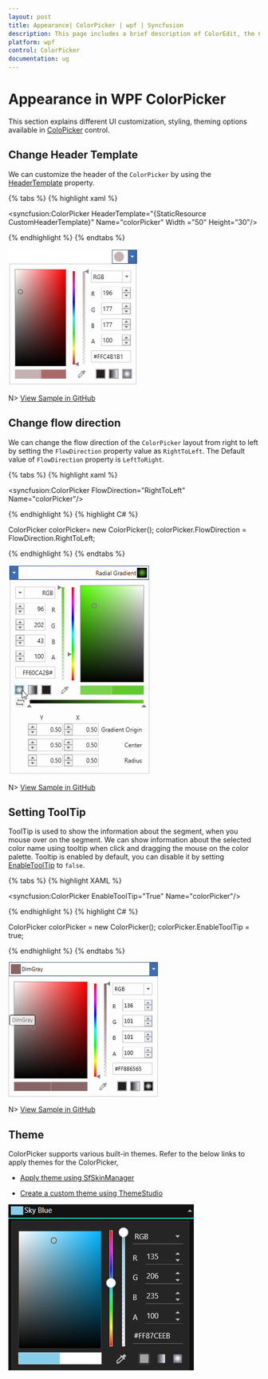 ```yaml
---
layout: post
title: Appearance| ColorPicker | wpf | Syncfusion
description: This page includes a brief description of ColorEdit, the ColoPicker Header customization options and themes.
platform: wpf
control: ColorPicker
documentation: ug
---
```


# Appearance in WPF ColorPicker

This section explains different UI customization, styling, theming options available in [ColoPicker](https://www.syncfusion.com/wpf-ui-controls/colorpicker) control.

## Change Header Template

We can customize the header of the `ColorPicker` by using the [HeaderTemplate](https://help.syncfusion.com/cr/wpf/Syncfusion.Windows.Shared.ColorPicker.html#Syncfusion_Windows_Shared_ColorPicker_HeaderTemplate) property.

{% tabs %}
{% highlight xaml %}

<DataTemplate x:Key="CustomHeaderTemplate" 
              DataType="syncfusion:ColorPicker">
    <StackPanel Orientation="Horizontal">
        <Ellipse Fill="{Binding Brush,
            RelativeSource={RelativeSource FindAncestor,
            AncestorType={x:Type syncfusion:ColorPicker}}}"
                 Name="selectedColorEllipse" 
                 HorizontalAlignment="Left"
                 Width="20" Height="20"
                 Margin="2" />
    </StackPanel>
</DataTemplate>

<syncfusion:ColorPicker  HeaderTemplate="{StaticResource CustomHeaderTemplate}"
                         Name="colorPicker" 
                         Width ="50" Height="30"/>


{% endhighlight %}
{% endtabs %}

![ColorPicker with custom header template](New-User-Interface-Support_images/CustomHeader_ColorPicker.png)

N> [View Sample in GitHub](https://github.com/SyncfusionExamples/wpf-colorpicker-examples/tree/master/Samples/Appearance)

## Change flow direction

We can change the flow direction of the `ColorPicker` layout from right to left by setting the `FlowDirection` property value as `RightToLeft`. The Default value of `FlowDirection` property is `LeftToRight`.

{% tabs %}
{% highlight xaml %}

<syncfusion:ColorPicker FlowDirection="RightToLeft" Name="colorPicker"/>

{% endhighlight %}
{% highlight C# %}

ColorPicker colorPicker= new ColorPicker();
colorPicker.FlowDirection = FlowDirection.RightToLeft;

{% endhighlight %}
{% endtabs %}

![ColorPicker with RightToLeft flow direction](Layout-Related-Features_images/ColorPicker_RightToLeft.png)

N> [View Sample in GitHub](https://github.com/SyncfusionExamples/wpf-colorpicker-examples/tree/master/Samples/Appearance)

## Setting ToolTip

ToolTip is used to show the information about the segment, when you mouse over on the segment. We can show information about the selected color name using tooltip when click and dragging the mouse on the color palette. Tooltip is enabled by default, you can disable it by setting [EnableToolTip](https://help.syncfusion.com/cr/wpf/Syncfusion.Windows.Shared.ColorPicker.html#Syncfusion_Windows_Shared_ColorPicker_EnableToolTip) to `false`.

{% tabs %}
{% highlight XAML %}

<syncfusion:ColorPicker EnableToolTip="True"  Name="colorPicker"/>

{% endhighlight %}
{% highlight C# %}

ColorPicker colorPicker = new ColorPicker();
colorPicker.EnableToolTip = true;

{% endhighlight %}
{% endtabs %}

![ColorPicker with TooTip support](Selection-Mode_images/ColorPicker_Tooltip.png)

N> [View Sample in GitHub](https://github.com/SyncfusionExamples/wpf-colorpicker-examples/tree/master/Samples/Appearance)

## Theme

ColorPicker supports various built-in themes. Refer to the below links to apply themes for the ColorPicker,

  * [Apply theme using SfSkinManager](https://help.syncfusion.com/wpf/themes/skin-manager)
	
  * [Create a custom theme using ThemeStudio](https://help.syncfusion.com/wpf/themes/theme-studio#creating-custom-theme)

![Set theme to WPF ColorPicker](Getting-Started_images/ColorPicker_theme_Support.png)